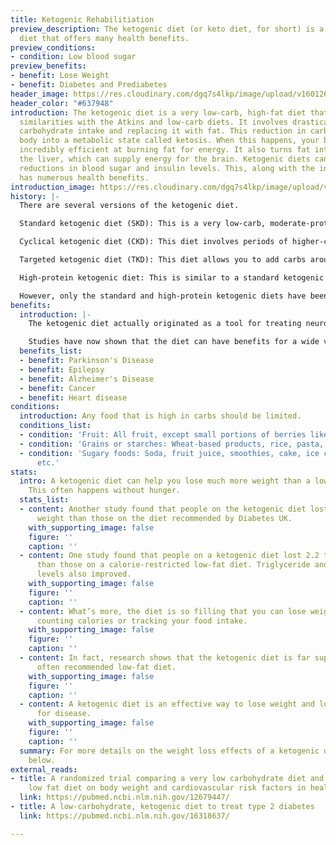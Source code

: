 ```yaml
---
title: Ketogenic Rehabilitiation
preview_description: The ketogenic diet (or keto diet, for short) is a low-carb, high-fat
  diet that offers many health benefits.
preview_conditions:
- condition: Low blood sugar
preview_benefits:
- benefit: Lose Weight
- benefit: Diabetes and Prediabetes
header_image: https://res.cloudinary.com/dgq7s4lkp/image/upload/v1601263678/uploads_dev/stefan-spassov-jtTqIwvGiUg-unsplash_oqk5ss.jpg
header_color: "#637948"
introduction: The ketogenic diet is a very low-carb, high-fat diet that shares many
  similarities with the Atkins and low-carb diets. It involves drastically reducing
  carbohydrate intake and replacing it with fat. This reduction in carbs puts your
  body into a metabolic state called ketosis. When this happens, your body becomes
  incredibly efficient at burning fat for energy. It also turns fat into ketones in
  the liver, which can supply energy for the brain. Ketogenic diets can cause massive
  reductions in blood sugar and insulin levels. This, along with the increased ketones,
  has numerous health benefits.
introduction_image: https://res.cloudinary.com/dgq7s4lkp/image/upload/v1601263700/uploads_dev/christian-werther-kCj13et-gnU-unsplash_y5z7de.jpg
history: |-
  There are several versions of the ketogenic diet.

  Standard ketogenic diet (SKD): This is a very low-carb, moderate-protein and high-fat diet. It typically contains 75% fat, 20% protein and only 5% carbs.

  Cyclical ketogenic diet (CKD): This diet involves periods of higher-carb refeeds, such as 5 ketogenic days followed by 2 high-carb days.

  Targeted ketogenic diet (TKD): This diet allows you to add carbs around workouts.

  High-protein ketogenic diet: This is similar to a standard ketogenic diet, but includes more protein. The ratio is often 60% fat, 35% protein and 5% carbs.

  However, only the standard and high-protein ketogenic diets have been studied extensively. Cyclical or targeted ketogenic diets are more advanced methods and primarily used by bodybuilders or athletes. The information in this article mostly applies to the standard ketogenic diet (SKD), although many of the same principles also apply to the other versions.
benefits:
  introduction: |-
    The ketogenic diet actually originated as a tool for treating neurological diseases such as epilepsy.

    Studies have now shown that the diet can have benefits for a wide variety of different health conditions.
  benefits_list:
  - benefit: Parkinson's Disease
  - benefit: Epilepsy
  - benefit: Alzheimer's Disease
  - benefit: Cancer
  - benefit: Heart disease
conditions:
  introduction: Any food that is high in carbs should be limited.
  conditions_list:
  - condition: 'Fruit: All fruit, except small portions of berries like strawberries.'
  - condition: 'Grains or starches: Wheat-based products, rice, pasta, cereal, etc.'
  - condition: 'Sugary foods: Soda, fruit juice, smoothies, cake, ice cream, candy,
      etc.'
stats:
  intro: A ketogenic diet can help you lose much more weight than a low-fat diet.
    This often happens without hunger.
  stats_list:
  - content: Another study found that people on the ketogenic diet lost 3 times more
      weight than those on the diet recommended by Diabetes UK.
    with_supporting_image: false
    figure: ''
    caption: ''
  - content: One study found that people on a ketogenic diet lost 2.2 times more weight
      than those on a calorie-restricted low-fat diet. Triglyceride and HDL cholesterol
      levels also improved.
    with_supporting_image: false
    figure: ''
    caption: ''
  - content: What’s more, the diet is so filling that you can lose weight without
      counting calories or tracking your food intake.
    with_supporting_image: false
    figure: ''
    caption: ''
  - content: In fact, research shows that the ketogenic diet is far superior to the
      often recommended low-fat diet.
    with_supporting_image: false
    figure: ''
    caption: ''
  - content: A ketogenic diet is an effective way to lose weight and lower risk factors
      for disease.
    with_supporting_image: false
    figure: ''
    caption: ''
  summary: For more details on the weight loss effects of a ketogenic diet, scroll
    below.
external_reads:
- title: A randomized trial comparing a very low carbohydrate diet and a calorie-restricted
    low fat diet on body weight and cardiovascular risk factors in healthy women
  link: https://pubmed.ncbi.nlm.nih.gov/12679447/
- title: A low-carbohydrate, ketogenic diet to treat type 2 diabetes
  link: https://pubmed.ncbi.nlm.nih.gov/16318637/

---
```

